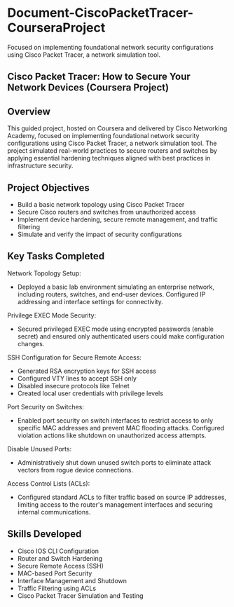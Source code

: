 # Document-CiscoPacketTracer-CourseraProject
Focused on implementing foundational network security configurations using Cisco Packet Tracer, a network simulation tool.

## Cisco Packet Tracer: How to Secure Your Network Devices (Coursera Project)

## Overview
This guided project, hosted on Coursera and delivered by Cisco Networking Academy, focused on implementing foundational network security configurations using Cisco Packet Tracer, a network simulation tool. The project simulated real-world practices to secure routers and switches by applying essential hardening techniques aligned with best practices in infrastructure security.

## Project Objectives
- Build a basic network topology using Cisco Packet Tracer
- Secure Cisco routers and switches from unauthorized access
- Implement device hardening, secure remote management, and traffic filtering
- Simulate and verify the impact of security configurations

## Key Tasks Completed
Network Topology Setup:
- Deployed a basic lab environment simulating an enterprise network, including routers, switches, and end-user devices. Configured IP addressing and interface settings for connectivity.

Privilege EXEC Mode Security:
- Secured privileged EXEC mode using encrypted passwords (enable secret) and ensured only authenticated users could make configuration changes.

SSH Configuration for Secure Remote Access:
- Generated RSA encryption keys for SSH access
- Configured VTY lines to accept SSH only
- Disabled insecure protocols like Telnet
- Created local user credentials with privilege levels

Port Security on Switches:
- Enabled port security on switch interfaces to restrict access to only specific MAC addresses and prevent MAC flooding attacks. Configured violation actions like shutdown on unauthorized access attempts.

Disable Unused Ports:
- Administratively shut down unused switch ports to eliminate attack vectors from rogue device connections.

Access Control Lists (ACLs):
- Configured standard ACLs to filter traffic based on source IP addresses, limiting access to the router's management interfaces and securing internal communications.

## Skills Developed
- Cisco IOS CLI Configuration
- Router and Switch Hardening
- Secure Remote Access (SSH)
- MAC-based Port Security
- Interface Management and Shutdown
- Traffic Filtering using ACLs
- Cisco Packet Tracer Simulation and Testing
